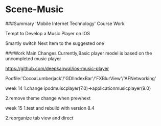 # Scene-Music

###Summary
'Mobile Internet Technology' Course Work


Tempt to Develop a Music Player on IOS

Smartly switch  Next Item to the suggested one

###Work Main Changes
Currently,Basic player model is based on the uncompleted music player 

https://github.com/deepkanwal/ios-music-player

Podfile:'CocoaLumberjack'/'GDIIndexBar'/'FXBlurView'/'AFNetworking'

week 14
1.change ipodmuiscplayer(7.0)->applicationmusicplayer(9.0)

2.remove theme change when prev/next

week 15
1.test and rebuild with version 8.4

2.reorganize tab view and direct 

